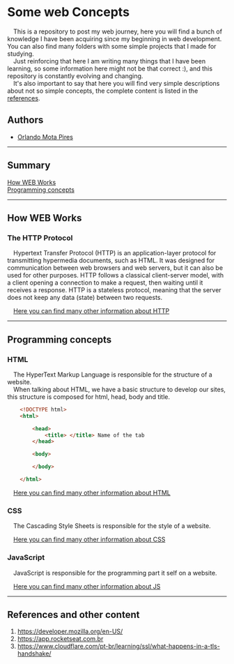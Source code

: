# Some web Concepts

&emsp;This is a repository to post my web journey, here you will find a bunch of knowledge I have been acquiring since my beginning in web development. You can also find many folders with some simple projects that I made for studying. </br>
&emsp;Just reinforcing that here I am writing many things that I have been learning, so some information here might not be that correct :), and this repository is constantly evolving and changing. </br>
&emsp;It's also important to say that here you will find very simple descriptions about not so simple concepts, the complete content is listed in the [references](#references-and-other-content).

## Authors

- [Orlando Mota Pires](https://github.com/orlandomotapires)

---

## **Summary**

[How WEB Works](#how-web-works)</br>
[Programming concepts](#programming-concepts)</br>

---

## **How WEB Works**

### **The HTTP Protocol**

&emsp;Hypertext Transfer Protocol (HTTP) is an application-layer protocol for transmitting hypermedia documents, such as HTML. It was designed for communication between web browsers and web servers, but it can also be used for other purposes. HTTP follows a classical client-server model, with a client opening a connection to make a request, then waiting until it receives a response. HTTP is a stateless protocol, meaning that the server does not keep any data (state) between two requests.</br>

&emsp;[Here you can find many other information about HTTP](HTTPpart.md)</br>

---

## **Programming concepts**

### **HTML**

&emsp;The HyperText Markup Language is responsible for the structure of a website.</br>
&emsp;When talking about HTML, we have a basic structure to develop our sites, this structure is composed for html, head, body and title.</br>

```HTML
    <!DOCTYPE html> 
    <html> 

        <head> 
            <title> </title> Name of the tab
        </head>

        <body> 

        </body>

    </html>
```

&emsp;[Here you can find many other information about HTML](HTMLpart.md)</br>
  
### **CSS**

&emsp;The Cascading Style Sheets is responsible for the style of a website.</br>

&emsp;[Here you can find many other information about CSS](CSSpart.md)</br>

### **JavaScript**

&emsp;JavaScript is responsible for the programming part it self on a website.</br>

&emsp;[Here you can find many other information about JS](JSpart.md)</br>

---

## **References and other content**

1. <https://developer.mozilla.org/en-US/>
2. <https://app.rocketseat.com.br>
3. <https://www.cloudflare.com/pt-br/learning/ssl/what-happens-in-a-tls-handshake/>
